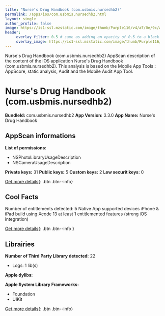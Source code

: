 ```yaml
---
title: "Nurse's Drug Handbook (com.usbmis.nursedhb2)"
permalink: /apps/ios/com.usbmis.nursedhb2.html
layout: single
author_profile: false
image: https://is1-ssl.mzstatic.com/image/thumb/Purple116/v4/a7/0e/9c/a70e9c63-c5f1-0ac7-cf0a-e1576865f759/AppIcon-0-0-1x_U007emarketing-0-0-0-7-0-0-sRGB-0-0-0-GLES2_U002c0-512MB-85-220-0-0.png/512x512bb.jpg
header: 
     overlay_filter: 0.5 # same as adding an opacity of 0.5 to a black background
     overlay_image: https://is1-ssl.mzstatic.com/image/thumb/Purple116/v4/a7/0e/9c/a70e9c63-c5f1-0ac7-cf0a-e1576865f759/AppIcon-0-0-1x_U007emarketing-0-0-0-7-0-0-sRGB-0-0-0-GLES2_U002c0-512MB-85-220-0-0.png/512x512bb.jpg
---
```

Nurse's Drug Handbook (com.usbmis.nursedhb2) AppScan description of the content of the iOS application Nurse's Drug Handbook (com.usbmis.nursedhb2). This analysis is based on the Mobile App Tools : AppScore, static analysis, Audit and the Mobile Audit App Tool.

# Nurse's Drug Handbook (com.usbmis.nursedhb2)

**BundleId:** com.usbmis.nursedhb2
**App Version:** 3.3.0
**App Name:** Nurse's Drug Handbook


## AppScan informations 

**List of permissions:** 
- NSPhotoLibraryUsageDescription
- NSCameraUsageDescription
  
  
**Private keys:** 31
**Public keys:** 5
**Custom keys:** 2
**Low securit keys:** 0
  
[Get more details](/pricing.html){: .btn .btn--info}

## Cool Facts

Number of entitlements detected: 5
Native App
supported devices iPhone & iPad
build using Xcode 13
at least 1 entitlemented features (strong iOS integration)
  
[Get more details](/pricing.html){: .btn .btn--info }

## Librairies 
**Number of Third Party Library detected:** 22
- Logs: 1 lib(s)


**Apple dylibs:**


**Apple System Library Frameworks:**
- Foundation
- UIKit


  
[Get more details](/pricing.html){: .btn .btn--info}

